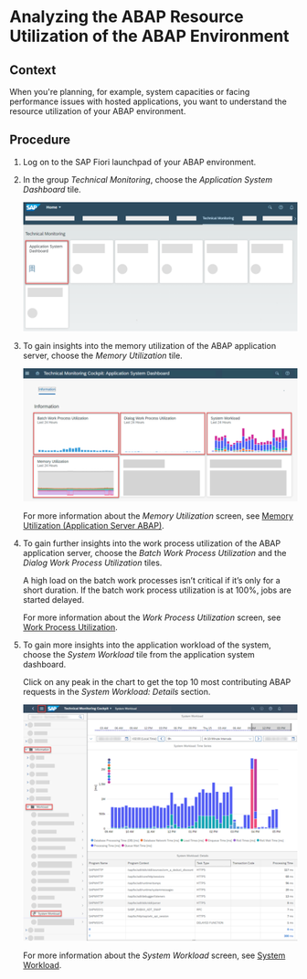 <!-- loioc54ec5e640b44651828300e44b110b1c -->

# Analyzing the ABAP Resource Utilization of the ABAP Environment



<a name="loioc54ec5e640b44651828300e44b110b1c__context_e3p_pg5_3pb"/>

## Context

When you're planning, for example, system capacities or facing performance issues with hosted applications, you want to understand the resource utilization of your ABAP environment.



<a name="loioc54ec5e640b44651828300e44b110b1c__steps_f3p_pg5_3pb"/>

## Procedure

1.  Log on to the SAP Fiori launchpad of your ABAP environment.

2.  In the group *Technical Monitoring*, choose the *Application System Dashboard* tile.

     ![](images/SUI_ABAP_Resource_Utilization_-_1_8c69539.png) 

3.  To gain insights into the memory utilization of the ABAP application server, choose the *Memory Utilization* tile.

     ![](images/SUI_ABAP_Resource_Utilization_-_2_24cd587.png) 

    For more information about the *Memory Utilization* screen, see [Memory Utilization \(Application Server ABAP\)](https://help.sap.com/viewer/tmc_cloud/d4d31df7fa044d6ebe0a47ee449cbacb.html).

4.  To gain further insights into the work process utilization of the ABAP application server, choose the *Batch Work Process Utilization* and the *Dialog Work Process Utilization* tiles.

    A high load on the batch work processes isn’t critical if it’s only for a short duration. If the batch work process utilization is at 100%, jobs are started delayed.

    For more information about the *Work Process Utilization* screen, see [Work Process Utilization](https://help.sap.com/viewer/tmc_cloud/14104d33a68d44e3848780368b76db8a.html).

5.  To gain more insights into the application workload of the system, choose the *System Workload* tile from the application system dashboard.

    Click on any peak in the chart to get the top 10 most contributing ABAP requests in the *System Workload: Details* section.

     ![](images/SUI_ABAP_Resource_Utilization_-_3_d026d7b.png) 

    For more information about the *System Workload* screen, see [System Workload](https://help.sap.com/viewer/tmc_cloud/178c9777ad174bf5a2710312f009745a.html).


